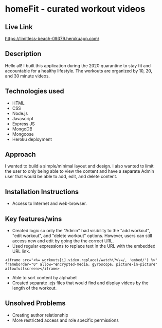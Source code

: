 # homeFit - curated workout videos

## Live Link
https://limitless-beach-09379.herokuapp.com/

## Description
Hello all! I built this application during the 2020 quarantine to stay fit and accountable for a healthy lifestyle. The workouts are organized by 10, 20, and 30 minute videos.

## Technologies used
- HTML
- CSS
- Node.js
- Javascript
- Express JS
- MongoDB
- Mongoose
- Heroku deployment

## Approach
I wanted to build a simple/minimal layout and design. I also wanted to limit the user to only being able to view the content and have a separate Admin user that would be able to add, edit, and delete content.

## Installation Instructions
- Access to Internet and web-browser.

## Key features/wins
- Created logic so only the "Admin" had visibility to the "add workout", "edit workout", and "delete workout" options. However, users can still access new and edit by going the the correct URL.
- Used regular expressions to replace text in the URL with the embedded URL link.

```
<iframe src="<%= workouts[i].video.replace(/watch\?v\=/, 'embed/') %>" frameborder="0" allow="encrypted-media; gyroscope; picture-in-picture" allowfullscreen></iframe>
```

- Able to sort content by alphabet
- Created separate .ejs files that would find and display videos by the length of the workout.

## Unsolved Problems
- Creating author relationship
- More restricted access and role specific permissions
